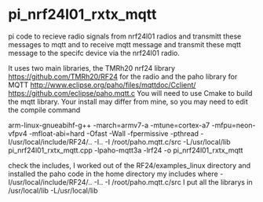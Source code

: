 # pi_nrf24l01_rxtx_mqtt
pi code to recieve radio signals from nrf24l01 radios and transmitt these messages to mqtt and to receive mqtt message 
and transmit these mqtt message to the specifc device via the nrf24l01 radio.

It uses two main libraries, the TMRh20 nrf24 library  https://github.com/TMRh20/RF24 for the radio and the 
paho library for MQTT http://www.eclipse.org/paho/files/mqttdoc/Cclient/
https://github.com/eclipse/paho.mqtt.c
You will need to use Cmake to build the mqtt library.
Your install may differ from mine, so you may need to edit the compile command

arm-linux-gnueabihf-g++ -march=armv7-a -mtune=cortex-a7 -mfpu=neon-vfpv4 -mfloat-abi=hard -Ofast -Wall -fpermissive -pthread  -I/usr/local/include/RF24/.. -I..  -I /root/paho.mqtt.c/src -L/usr/local/lib pi_nrf24l01_rxtx_mqtt.cpp -lpaho-mqtt3a -lrf24  -o pi_nrf24l01_rxtx_mqtt

check the includes, I worked out of the RF24/examples_linux directory and installed the paho code in the home directory
my includes where
-I/usr/local/include/RF24/.. -I..
-I /root/paho.mqtt.c/src
I put all the librarys in /usr/local/lib
-L/usr/local/lib

